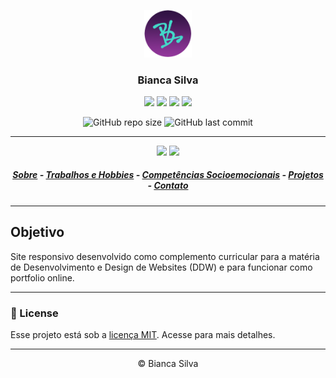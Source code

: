 <p align="center"> <img width="15%" src="./img/icones/logo.png"></img> </p>
<h3 align="center">Bianca Silva</h3>

<p align="center">
    <a href="https://www.linkedin.com/in/biancafsilva"><img src="https://img.shields.io/badge/LinkedIn-0077B5?style=for-the-badge&logo=linkedin&logoColor=white"/></a> 
    <a href="https://twitter.com/BeancaFS"><img src="https://img.shields.io/badge/Twitter-1DA1F2?style=for-the-badge&logo=twitter&logoColor=white"/></a> 
    <a href="https://discord.com/Beanca#2445"><img src="https://img.shields.io/badge/Discord-7289DA?style=for-the-badge&logo=discord&logoColor=white"/></a> 
    <a href="mailto:biancaflorianodasilva@gmail.com?subject=Hello"><img src="https://img.shields.io/badge/Gmail-D14836?style=for-the-badge&logo=gmail&logoColor=white"/></a>
</p>

<p align="center">
    <img alt="GitHub repo size" src="https://img.shields.io/github/repo-size/BiancaFSilva/Site">
    <img alt="GitHub last commit" src="https://img.shields.io/github/last-commit/BiancaFSilva/Site">
</p>

---

<p align="center"> 
    <img width="65%" src="https://user-images.githubusercontent.com/60801421/117516802-7e97af00-af70-11eb-884f-dd973fedb6ed.png"></img> 
    <img width="20%" src="https://user-images.githubusercontent.com/60801421/117516887-c9b1c200-af70-11eb-804e-b4df6d879040.png"></img> 
</p>    

<h5 align="center">
<a href="https://biancafsilva.github.io/Site/#sobre">Sobre</a> - <a href="https://biancafsilva.github.io/Site/#especial">Trabalhos e Hobbies</a> - <a href="https://biancafsilva.github.io/Site/#socio">Competências Socioemocionais</a> - <a href="https://biancafsilva.github.io/Site/#projeto">Projetos</a> - <a href="https://biancafsilva.github.io/Site/#contato">Contato</a>
</h5>

---

## Objetivo 
Site responsivo desenvolvido como complemento curricular para a matéria de Desenvolvimento e Design de Websites (DDW) e para funcionar como portfolio online.

---

### :memo: License
Esse projeto está sob a [licença MIT](LICENSE). Acesse para mais detalhes.

---

<p align="center"> © Bianca Silva </p>
